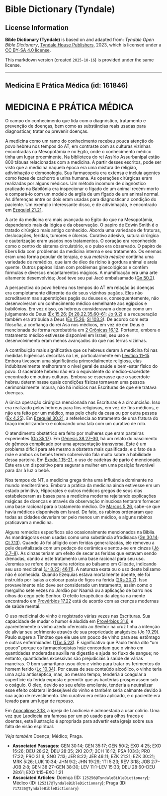 # Bible Dictionary (Tyndale)

## License Information

**Bible Dictionary (Tyndale)** is based on and adapted from: _Tyndale Open Bible Dictionary_, [Tyndale House Publishers](https://tyndaleopenresources.com/), 2023, which is licensed under a [CC BY-SA 4.0 license](https://creativecommons.org/licenses/by-sa/4.0/legalcode.en).

This markdown version (created `2025-10-16`) is provided under the same license.



--------------------------------

## Medicina E Prática Médica (id: 161846)

MEDICINA E PRÁTICA MÉDICA
=========================

O campo do conhecimento que lida com o diagnóstico, tratamento e prevenção de doenças, bem como as substâncias reais usadas para diagnosticar, tratar ou prevenir doenças.

A medicina como um ramo do conhecimento recebeu pouca atenção do povo hebreu nos tempos do AT, em contraste com as culturas vizinhas encontradas na Mesopotâmia e no Egito, onde o conhecimento médico tinha um lugar proeminente. Na biblioteca do rei Assírio Assurbanípal estão 800 tábuas relacionadas com a medicina. A partir desses escritos, pode ser visto que a medicina naquela época era uma mistura de religião, adivinhação e demonologia. Sua farmacopeia era extensa e incluía agentes como fezes de cachorro e urina humana. As operações cirúrgicas eram realizadas por alguns médicos. Um método incomum de diagnóstico praticado na Babilônia era inspecionar o fígado de um animal recém\-morto e compará\-lo com um modelo de argila de um fígado de um animal normal. As diferenças entre os dois eram usadas para diagnosticar a condição do paciente. Um exemplo interessante disso, e de adivinhação, é encontrado em [Ezequiel 21\.21](https://ref.ly/Ezek21:21).

A arte da medicina era mais avançada no Egito do que na Mesopotâmia, dependendo mais da lógica e da observação. O papiro de Edwin Smith é o tratado cirúrgico mais antigo conhecido. Aborda uma variedade de fraturas, deslocações, feridas, tumores e úlceras. Curativo adesivo, sutura cirúrgica e cauterização eram usados nos tratamentos. O coração era reconhecido como o centro do sistema circulatório, e o pulso era observado. O papiro de Ebers lida com problemas da medicina interna e seu tratamento. Os enemas eram uma forma popular de terapia, e sua *matéria médica* continha uma variedade de remédios, que iam de óleo de rícino à gordura animal e areia quente. Outros papiros lidam com problemas ginecológicos e contêm fórmulas e diversos encantamentos mágicos. A mumificação era uma arte altamente desenvolvida; José teve seu pai Jacó embalsamado ([Gn 50\.2](https://ref.ly/Gen50:2)).

A perspectiva do povo hebreu nos tempos do AT em relação às doenças era completamente diferente da de seus vizinhos pagãos. Eles não acreditavam nas superstições pagãs ou deuses e, consequentemente, não desenvolveram um conhecimento médico semelhante aos egípcios e babilônios. Em vez disso, os hebreus consideravam a doença como um julgamento de Deus ([Êx 15\.26](https://ref.ly/Exod15:26); [Dt 28\.22,35,60–61](https://ref.ly/Deut28:22); [Jo 9\.2](https://ref.ly/John9:2)) e a recuperação também era atribuída a Deus ([Êx 15\.26](https://ref.ly/Exod15:26); [Sl 103\.3](https://ref.ly/Ps103:3)). De acordo com esta filosofia, a confiança do rei Asa nos médicos, em vez de em Deus é mencionada de forma reprobatória em [2 Crônicas 16\.12](https://ref.ly/2Chr16:12). Portanto, embora o tratamento médico estivesse disponível em Israel, seu uso e desenvolvimento eram menos avançados do que nas terras vizinhas.

A contribuição mais significativa que os hebreus deram à medicina foi nas medidas higiênicas descritas na Lei, particularmente em [Levítico 11–15](https://ref.ly/Lev11:1-Lev15:33). Embora tivessem uma significância primordialmente religiosa, elas indubitavelmente melhoraram o nível geral de saúde e bem\-estar físico do povo. O sacerdote hebreu não era o equivalente do médico\-sacerdote encontrado em outras culturas. Embora se esperasse que o sacerdote hebreu determinasse quais condições físicas tornavam uma pessoa cerimonialmente impura, não há indícios nas Escrituras de que ele tratava doenças.

A única operação cirúrgica mencionada nas Escrituras é a circuncisão. Isso era realizado pelos hebreus para fins religiosos, em vez de fins médicos, e não era feito por um médico, mas pelo chefe da casa ou por outra pessoa ([Êx 4\.25](https://ref.ly/Exod4:25)). Em [Ezequiel 30\.21](https://ref.ly/Ezek30:21), a referência ao tratamento de uma fratura do braço imobilizando\-o e colocando uma tala com um curativo de rolo.

O atendimento obstétrico era feito por mulheres que eram parteiras experientes ([Gn 35\.17](https://ref.ly/Gen35:17)). Em [Gênesis 38\.27–30](https://ref.ly/Gen38:27-Gen38:30), há um relato do nascimento de gêmeos complicado por uma apresentação transversa. Este é um problema difícil para até mesmo a obstetra mais qualificada, e o fato de a mãe e ambos os bebês terem sobrevivido fala muito sobre a habilidade dessa parteira. Em [Êxodo 1\.15–21](https://ref.ly/Exod1:15-Exod1:21), o uso de cadeiras de parto é mencionado. Este era um dispositivo para segurar a mulher em uma posição favorável para dar à luz o bebê.

Nos tempos do NT, a medicina grega tinha uma influência dominante no mundo mediterrâneo. Embora a prática da medicina ainda estivesse em um estado primitivo, Hipócrates e outros médicos gregos de seus dias estabeleceram as bases para a medicina moderna rejeitando explicações mágicas de doenças e através da observação minuciosa tentaram fornecer uma base racional para o tratamento médico. De [Marcos 5\.26](https://ref.ly/Mark5:26), sabe\-se que havia médicos disponíveis em Israel. De fato, os rabinos ordenaram que todas as cidades deveriam ter pelo menos um médico, e alguns rabinos praticavam a medicina.

Alguns remédios específicos são ocasionalmente mencionados na Bíblia. As mandrágoras eram usadas como uma substância afrodisíaca ([Gn 30\.14](https://ref.ly/Gen30:14); [Ct 7\.13](https://ref.ly/Song7:13)). Quando Jó foi afligido com feridas generalizadas, ele removeu a pele desvitalizada com um pedaço de cerâmica e sentou\-se em cinzas ([Jó 2\.7–8](https://ref.ly/Job2:7-Job2:8)). As cinzas teriam um efeito de secar as feridas que estavam sendo drenadas, dando a este tratamento uma base racional para seu uso. Jeremias se refere de maneira retórica ao bálsamo em Gileade, indicando seu uso medicinal ([Jr 8\.22](https://ref.ly/Jer8:22); [46\.11](https://ref.ly/Jer46:11)). A natureza exata ou o uso deste bálsamo não é conhecida. Quando Ezequias estava mortalmente doente, ele foi instruído por Isaías a colocar pasta de figos na ferida ([2Rs 20\.7](https://ref.ly/2Kgs20:7)). Isso provavelmente não deve ser considerado um tratamento, assim como o mergulho sete vezes no Jordão por Naamã ou a aplicação de barro nos olhos do cego pelo Senhor. O efeito terapêutico da alegria na mente encontrado em [Provérbios 17\.22](https://ref.ly/Prov17:22) está de acordo com as crenças modernas de saúde mental.

O uso medicinal do vinho é registrado várias vezes nas Escrituras. Sua capacidade de mudar o humor é aludida em [Provérbios 31\.6](https://ref.ly/Prov31:6), e aparentemente o vinho azedo oferecido ao Senhor na cruz tinha a intenção de aliviar seu sofrimento através de sua propriedade analgésica ([Jo 19\.29](https://ref.ly/John19:29)). Paulo sugere a Timóteo que ele use um pouco de vinho para seu estômago e outras enfermidades ([1Tm 5\.23](https://ref.ly/1Tim5:23)). É significativo que Paulo tenha dito “um pouco” porque os farmacologistas hoje concordam que o vinho em quantidades moderadas auxilia na digestão e ajuda no fluxo de sangue; no entanto, quantidades excessivas são prejudiciais à saúde de várias maneiras. O bom samaritano usou óleo e vinho para tratar os ferimentos do homem ferido ([Lc 10\.34](https://ref.ly/Luke10:34)). Por causa de seu conteúdo alcoólico, o vinho teria uma ação antisséptica, mas, ao mesmo tempo, tenderia a coagular a superfície da ferida exposta e permitir que as bactérias prosperassem sob o coágulo. O óleo, devido ao seu efeito emoliente, tenderia a neutralizar esse efeito colateral indesejável do vinho e também seria calmante devido à sua ação de revestimento. Um curativo era então aplicado, e o paciente era levado para um lugar de repouso.

Em [Apocalipse 3\.18](https://ref.ly/Rev3:18), a igreja de Laodiceia é admoestada a usar colírio. Uma vez que Laodiceia era famosa por um pó usado para olhos fracos e doentes, esta ilustração é apropriada para advertir esta igreja sobre sua falta de visão espiritual.

*Veja também* Doença; Médico; Praga.

* **Associated Passages:** GEN 30:14; GEN 35:17; GEN 50:2; EXO 4:25; EXO 15:26; DEU 28:22; DEU 28:35; 2KI 20:7; 2CH 16:12; PSA 103:3; PRO 17:22; PRO 31:6; SNG 7:13; JER 8:22; JER 46:11; EZK 21:21; EZK 30:21; MRK 5:26; LUK 10:34; JHN 9:2; JHN 19:29; 1TI 5:23; REV 3:18; JOB 2:7–JOB 2:8; GEN 38:27–GEN 38:30; LEV 11:1–LEV 15:33; DEU 28:60–DEU 28:61; EXO 1:15–EXO 1:21
* **Associated Articles:** Doença (ID: `125256@TyndaleBibleDictionary`); Médico (ID: `125317@TyndaleBibleDictionary`); Praga (ID: `717236@TyndaleBibleDictionary`)

